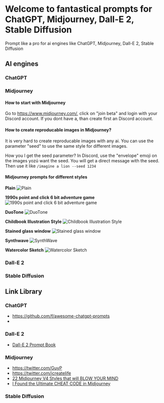 # Welcome to fantastical prompts for ChatGPT, Midjourney, Dall-E 2, Stable Diffusion
Prompt like a pro for ai engines like ChatGPT, Midjourney, Dall-E 2, Stable Diffusion

## **AI engines**

### ChatGPT

### Midjourney
 

#### How to start with Midjourney
Go to https://www.midjourney.com/, click on "join beta" and login with your Discord account. If you dont have a, than create first an Discord account.

#### How to create reproducable images in Midjourney?
It is very hard to create reproducable images with any ai. You can use the parameter "seed" to use the same style for different images.

How you I get the seed parameter?
In Discord, use the "envelope" emoji on the images yozú want the seed. You will get a direct message with the seed. Then use it like `/imagine a lion --seed 1234`

#### Midjourney prompts for different styles

**Plain**
![Plain](https://github.com/mrzana/aiprompts/blob/main/images/tiger_pokechu_a_big_mighty_tiger_in_the_jungle_realistic_8k_c0b22b9d-12fe-423e-b047-6fce879eacea.png)

**1990s point and click 6 bit adventure game**
![1990s point and click 6 bit adventure game](https://github.com/mrzana/aiprompts/blob/main/images/tiger_1990s_game_pokechu_a_big_mighty_tiger_in_the_jungle_realistic_8k1990s_poin_af3ee10d-d298-4554-9ae7-05d424268900.png)

**DuoTone**
![DuoTone](https://github.com/mrzana/aiprompts/blob/main/images/tiger_duotone_pokechu_a_big_mighty_tiger_in_the_jungle_realistic_8k_DuoTone_891e032f-ac2c-49aa-9c13-a51710584b7d.png)

**Childbook Illustration Style**
![Childbook Illustration Style](https://github.com/mrzana/aiprompts/blob/main/images/tiger_childbook_pokechu_a_big_mighty_tiger_in_the_jungle_realistic_8k_childbook_7bfc37ef-3b15-48d0-a2fd-27771090651d.png)

**Stained glass window**
![Stained glass window](https://github.com/mrzana/aiprompts/blob/main/images/tiger_stained_window_pokechu_a_big_mighty_tiger_in_the_jungle_realistic_8k_Stained_G_1fc94858-214f-4f4f-b702-8de6f70c6cb9.png)

**Synthwave**
![SynthWave](https://github.com/mrzana/aiprompts/blob/main/images/tiger_synthwave_pokechu_a_big_mighty_tiger_in_the_jungle_realistic_8k_SynthWave_6618a3d7-c1f9-4ec5-b4ef-89e5e32186e9.png)

**Watercolor Sketch**
![Watercolor Sketch](https://github.com/mrzana/aiprompts/blob/main/images/tiger_watercolor_sketch_pokechu_a_big_mighty_tiger_in_the_jungle_realistic_8k_Watercolo_629fd777-079e-480f-a91e-372f948b25a5.png)

### Dall-E 2

### Stable Diffusion

## **Link Library**
### ChatGPT
- https://github.com/f/awesome-chatgpt-prompts
- 

### Dall-E 2
- [Dall-E 2 Prompt Book](https://dallery.gallery/wp-content/uploads/2022/07/The-DALL·E-2-prompt-book-v1.02.pdf)

### Midjourney
- https://twitter.com/GuyP
- https://twitter.com/icreatelife
- [22 Midjourney V4 Styles that will BLOW YOUR MIND](https://www.youtube.com/watch?v=Ib95JrdNU7Y)
- [I Found the Ultimate CHEAT CODE in Midjourney](https://www.youtube.com/@FutureTechPilot)

### Stable Diffusion




